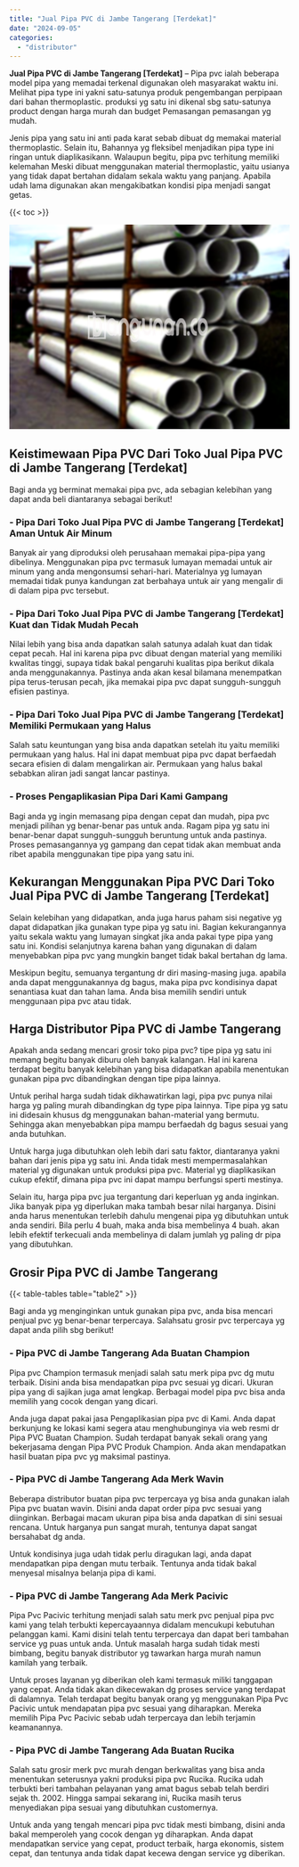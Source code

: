 ```yaml
---
title: "Jual Pipa PVC di Jambe Tangerang [Terdekat]"
date: "2024-09-05"
categories: 
  - "distributor"
---
```


**Jual Pipa PVC di Jambe Tangerang \[Terdekat\]** – Pipa pvc ialah beberapa model pipa yang memadai terkenal digunakan oleh masyarakat waktu ini. Melihat pipa type ini yakni satu-satunya produk pengembangan perpipaan dari bahan thermoplastic. produksi yg satu ini dikenal sbg satu-satunya product dengan harga murah dan budget Pemasangan pemasangan yg mudah.

Jenis pipa yang satu ini anti pada karat sebab dibuat dg memakai material thermoplastic. Selain itu, Bahannya yg fleksibel menjadikan pipa type ini ringan untuk diaplikasikann. Walaupun begitu, pipa pvc terhitung memiliki kelemahan Meski dibuat menggunakan material thermoplastic, yaitu usianya yang tidak dapat bertahan didalam sekala waktu yang panjang. Apabila udah lama digunakan akan mengakibatkan kondisi pipa menjadi sangat getas.

{{< toc >}}

![Jual Pipa PVC di Jambe Tangerang [Terdekat]](/images/jaul-pipa-pvc-42.png)

## Keistimewaan Pipa PVC Dari Toko Jual Pipa PVC di Jambe Tangerang \[Terdekat\]

Bagi anda yg berminat memakai pipa pvc, ada sebagian kelebihan yang dapat anda beli diantaranya sebagai berikut!

### \- Pipa Dari Toko Jual Pipa PVC di Jambe Tangerang \[Terdekat\] Aman Untuk Air Minum

Banyak air yang diproduksi oleh perusahaan memakai pipa-pipa yang dibelinya. Menggunakan pipa pvc termasuk lumayan memadai untuk air minum yang anda mengonsumsi sehari-hari. Materialnya yg lumayan memadai tidak punya kandungan zat berbahaya untuk air yang mengalir di di dalam pipa pvc tersebut.

### \- Pipa Dari Toko Jual Pipa PVC di Jambe Tangerang \[Terdekat\] Kuat dan Tidak Mudah Pecah

Nilai lebih yang bisa anda dapatkan salah satunya adalah kuat dan tidak cepat pecah. Hal ini karena pipa pvc dibuat dengan material yang memiliki kwalitas tinggi, supaya tidak bakal pengaruhi kualitas pipa berikut dikala anda menggunakannya. Pastinya anda akan kesal bilamana menempatkan pipa terus-terusan pecah, jika memakai pipa pvc dapat sungguh-sungguh efisien pastinya.

### \- Pipa Dari Toko Jual Pipa PVC di Jambe Tangerang \[Terdekat\] Memiliki Permukaan yang Halus

Salah satu keuntungan yang bisa anda dapatkan setelah itu yaitu memiliki permukaan yang halus. Hal ini dapat membuat pipa pvc dapat berfaedah secara efisien di dalam mengalirkan air. Permukaan yang halus bakal sebabkan aliran jadi sangat lancar pastinya.

### \- Proses Pengaplikasian Pipa Dari Kami Gampang

Bagi anda yg ingin memasang pipa dengan cepat dan mudah, pipa pvc menjadi pilihan yg benar-benar pas untuk anda. Ragam pipa yg satu ini benar-benar dapat sungguh-sungguh beruntung untuk anda pastinya. Proses pemasangannya yg gampang dan cepat tidak akan membuat anda ribet apabila menggunakan tipe pipa yang satu ini.

## Kekurangan Menggunakan Pipa PVC Dari Toko Jual Pipa PVC di Jambe Tangerang \[Terdekat\]

Selain kelebihan yang didapatkan, anda juga harus paham sisi negative yg dapat didapatkan jika gunakan type pipa yg satu ini. Bagian kekurangannya yaitu sekala waktu yang lumayan singkat jika anda pakai type pipa yang satu ini. Kondisi selanjutnya karena bahan yang digunakan di dalam menyebabkan pipa pvc yang mungkin banget tidak bakal bertahan dg lama.

Meskipun begitu, semuanya tergantung dr diri masing-masing juga. apabila anda dapat menggunakannya dg bagus, maka pipa pvc kondisinya dapat senantiasa kuat dan tahan lama. Anda bisa memilih sendiri untuk menggunaan pipa pvc atau tidak.

## Harga Distributor Pipa PVC di Jambe Tangerang

Apakah anda sedang mencari grosir toko pipa pvc? tipe pipa yg satu ini memang begitu banyak diburu oleh banyak kalangan. Hal ini karena terdapat begitu banyak kelebihan yang bisa didapatkan apabila menentukan gunakan pipa pvc dibandingkan dengan tipe pipa lainnya.

Untuk perihal harga sudah tidak dikhawatirkan lagi, pipa pvc punya nilai harga yg paling murah dibandingkan dg type pipa lainnya. Tipe pipa yg satu ini didesain khusus dg menggunakan bahan-material yang bermutu. Sehingga akan menyebabkan pipa mampu berfaedah dg bagus sesuai yang anda butuhkan.

Untuk harga juga dibutuhkan oleh lebih dari satu faktor, diantaranya yakni bahan dari jenis pipa yg satu ini. Anda tidak mesti mempermasalahkan material yg digunakan untuk produksi pipa pvc. Material yg diaplikasikan cukup efektif, dimana pipa pvc ini dapat mampu berfungsi sperti mestinya.

Selain itu, harga pipa pvc jua tergantung dari keperluan yg anda inginkan. Jika banyak pipa yg diperlukan maka tambah besar nilai harganya. Disini anda harus menentukan terlebih dahulu mengenai pipa yg dibutuhkan untuk anda sendiri. Bila perlu 4 buah, maka anda bisa membelinya 4 buah. akan lebih efektif terkecuali anda membelinya di dalam jumlah yg paling dr pipa yang dibutuhkan.

## Grosir Pipa PVC di Jambe Tangerang

{{< table-tables table="table2" >}}

Bagi anda yg menginginkan untuk gunakan pipa pvc, anda bisa mencari penjual pvc yg benar-benar terpercaya. Salahsatu grosir pvc terpercaya yg dapat anda pilih sbg berikut!

### \- Pipa PVC di Jambe Tangerang Ada Buatan Champion

Pipa pvc Champion termasuk menjadi salah satu merk pipa pvc dg mutu terbaik. Disini anda bisa mendapatkan pipa pvc sesuai yg dicari. Ukuran pipa yang di sajikan juga amat lengkap. Berbagai model pipa pvc bisa anda memilih yang cocok dengan yang dicari.

Anda juga dapat pakai jasa Pengaplikasian pipa pvc di Kami. Anda dapat berkunjung ke lokasi kami segera atau menghubunginya via web resmi dr Pipa PVC Buatan Champion. Sudah terdapat banyak sekali orang yang bekerjasama dengan Pipa PVC Produk Champion. Anda akan mendapatkan hasil buatan pipa pvc yg maksimal pastinya.

### \- Pipa PVC di Jambe Tangerang Ada Merk Wavin

Beberapa distributor buatan pipa pvc terpercaya yg bisa anda gunakan ialah Pipa pvc buatan wavin. Disini anda dapat order pipa pvc sesuai yang diinginkan. Berbagai macam ukuran pipa bisa anda dapatkan di sini sesuai rencana. Untuk harganya pun sangat murah, tentunya dapat sangat bersahabat dg anda.

Untuk kondisinya juga udah tidak perlu diragukan lagi, anda dapat mendapatkan pipa dengan mutu terbaik. Tentunya anda tidak bakal menyesal misalnya belanja pipa di kami.

### \- Pipa PVC di Jambe Tangerang Ada Merk Pacivic

Pipa Pvc Pacivic terhitung menjadi salah satu merk pvc penjual pipa pvc kami yang telah terbukti kepercayaannya didalam mencukupi kebutuhan pelanggan kami. Kami disini telah tentu terpercaya dan dapat beri tambahan service yg puas untuk anda. Untuk masalah harga sudah tidak mesti bimbang, begitu banyak distributor yg tawarkan harga murah namun kamilah yang terbaik.

Untuk proses layanan yg diberikan oleh kami termasuk miliki tanggapan yang cepat. Anda tidak akan dikecewakan dg proses service yang terdapat di dalamnya. Telah terdapat begitu banyak orang yg menggunakan Pipa Pvc Pacivic untuk mendapatan pipa pvc sesuai yang diharapkan. Mereka memilih Pipa Pvc Pacivic sebab udah terpercaya dan lebih terjamin keamanannya.

### \- Pipa PVC di Jambe Tangerang Ada Buatan Rucika

Salah satu grosir merk pvc murah dengan berkwalitas yang bisa anda menentukan seterusnya yakni produksi pipa pvc Rucika. Rucika udah terbukti beri tambahan pelayanan yang amat bagus sebab telah berdiri sejak th. 2002. Hingga sampai sekarang ini, Rucika masih terus menyediakan pipa sesuai yang dibutuhkan customernya.

Untuk anda yang tengah mencari pipa pvc tidak mesti bimbang, disini anda bakal memperoleh yang cocok dengan yg diharapkan. Anda dapat mendapatkan service yang cepat, product terbaik, harga ekonomis, sistem cepat, dan tentunya anda tidak dapat kecewa dengan service yg diberikan.
